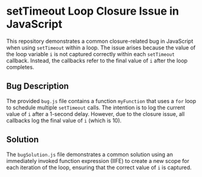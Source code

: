# setTimeout Loop Closure Issue in JavaScript

This repository demonstrates a common closure-related bug in JavaScript when using `setTimeout` within a loop. The issue arises because the value of the loop variable `i` is not captured correctly within each `setTimeout` callback.  Instead, the callbacks refer to the final value of `i` after the loop completes.

## Bug Description
The provided `bug.js` file contains a function `myFunction` that uses a `for` loop to schedule multiple `setTimeout` calls. The intention is to log the current value of `i` after a 1-second delay. However, due to the closure issue, all callbacks log the final value of `i` (which is 10). 

## Solution
The `bugSolution.js` file demonstrates a common solution using an immediately invoked function expression (IIFE) to create a new scope for each iteration of the loop, ensuring that the correct value of `i` is captured.